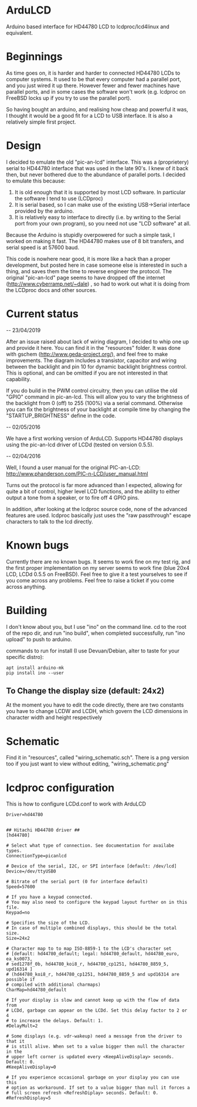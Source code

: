 # ArduLCD
Arduino based interface for HD44780 LCD to lcdproc/lcd4linux and equivalent.

# Beginnings

As time goes on, it is harder and harder to connected HD44780 LCDs to computer systems. It used to be that every computer had a parallel port, and you just wired it up there.  However fewer and fewer machines have parallel ports, and in some cases the software won't work (e.g. lcdproc on FreeBSD locks up if you try to use the parallel port). 

So having bought an arduino, and realising how cheap and powerful it was, I thought it would be a good fit for a LCD to USB interface. It is also a relatively simple first project. 

# Design

I decided to emulate the old "pic-an-lcd" interface. This was a (proprietery) serial to HD44780 interface that was used in the late 90's. I knew of it back then, but never bothered due to the abundance of parallel ports.  I decided to emulate this because:

1. It is old enough that it is supported by most LCD software. In particular the software I tend to use (LCDproc)
2. It is serial based, so I can make use of the existing USB->Serial interface provided by the arduino.
3. It is relatively easy to interface to directly (i.e. by writing to the Serial port from your own program), so you need not use "LCD software" at all.

Because the Arduino is stupidly overpowered for such a simple task, I worked on making it fast. The HD44780 makes use of 8 bit transfers, and serial speed is at 57600 baud.

This code is nowhere near good, it is more like a hack than a proper development, but posted here in case someone else is interested in such a thing, and saves them the time to reverse engineer the protocol. The original "pic-an-lcd" page seems to have dropped off the internet (http://www.cyberramp.net/~dale) , so had to work out what it is doing from the LCDproc docs and other sources.


# Current status

-- 23/04/2019

After an issue raised about lack of wiring diagram, I decided to whip one up and provide it here. You can find it in the "resources" folder. It was done with gschem (http://www.geda-project.org/), and feel free to make improvements. The diagram includes a transistor, capacitor and wiring between the backlight and pin 10 for dynamic backlight brightness control. This is optional, and can be omitted if you are not interested in that capability.

If you do build in the PWM control circuitry, then you can utilise the old "GPIO" command in pic-an-lcd. This will allow you to vary the brightness of the backlight from 0 (off) to 255 (100%) via a serial command. Otherwise you can fix the brightness of your backlight at compile time by changing the "STARTUP_BRIGHTNESS" define in the code.


-- 02/05/2016

We have a first working version of ArduLCD. Supports HD44780 displays using the pic-an-lcd driver of LCDd (tested on version 0.5.5).

-- 02/04/2016

Well, I found a user manual for the original PIC-an-LCD: http://www.phanderson.com/PIC-n-LCD/user_manual.html

Turns out the protocol is far more advanced than I expected, allowing for quite a bit of control, higher level LCD functions, and the ability to either output a tone from a speaker, or to fire off 4 GPIO pins.

In addition, after looking at the lcdproc source code, none of the advanced features are used. lcdproc basically just uses the "raw passthrough" escape characters to talk to the lcd directly.

# Known bugs

Currently there are no known bugs. It seems to work fine on my test rig, and the first proper implementation on my server seems to work fine (blue 20x4 LCD, LCDd 0.5.5 on FreeBSD). Feel free to give it a test yourselves to see if you come across any problems. Feel free to raise a ticket if you come across anything. 

# Building

I don't know about you, but I use "ino" on the command line. cd to the root of the repo dir, and run "ino build", when completed successfully, run "ino upload" to push to arduino.

commands to run for install (I use Devuan/Debian, alter to taste for your specific distro):
```
apt install arduino-mk
pip install ino --user 
```


## To Change the display size (default: 24x2)

At the moment you have to edit the code directly, there are two constants you have to change LCDW and LCDH, which govern the LCD dimensions in character width and height respectively

# Schematic

Find it in "resources", called "wiring_schematic.sch". There is a png version too if you just want to view without editing, "wiring_schematic.png"

# lcdproc configuration

This is how to configure LCDd.conf to work with ArduLCD

```
Driver=hd44780


## Hitachi HD44780 driver ##
[hd44780]

# Select what type of connection. See documentation for availabe types.
ConnectionType=picanlcd

# Device of the serial, I2C, or SPI interface [default: /dev/lcd]
Device=/dev/ttyUSB0

# Bitrate of the serial port (0 for interface default)
Speed=57600

# If you have a keypad connected.
# You may also need to configure the keypad layout further on in this file.
Keypad=no

# Specifies the size of the LCD.
# In case of multiple combined displays, this should be the total size.
Size=24x2

# Character map to to map ISO-8859-1 to the LCD's character set
# [default: hd44780_default; legal: hd44780_default, hd44780_euro, ea_ks0073,
# sed1278f_0b, hd44780_koi8_r, hd44780_cp1251, hd44780_8859_5, upd16314 ]
# (hd44780_koi8_r, hd44780_cp1251, hd44780_8859_5 and upd16314 are possible if
# compiled with additional charmaps)
CharMap=hd44780_default

# If your display is slow and cannot keep up with the flow of data from
# LCDd, garbage can appear on the LCDd. Set this delay factor to 2 or 4
# to increase the delays. Default: 1.
#DelayMult=2

# Some displays (e.g. vdr-wakeup) need a message from the driver to that it
# is still alive. When set to a value bigger then null the character in the
# upper left corner is updated every <KeepAliveDisplay> seconds. Default: 0.
#KeepAliveDisplay=0

# If you experience occasional garbage on your display you can use this
# option as workaround. If set to a value bigger than null it forces a
# full screen refresh <RefreshDiplay> seconds. Default: 0.
#RefreshDisplay=5



```
